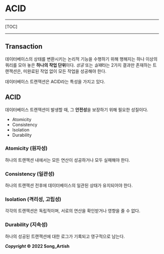 # ACID

---

[TOC]

---



## Transaction

데이터베이스의 상태를 변환시키는 논리적 기능을 수행하기 위해 행해지는 하나 이상의 쿼리를 모아 놓은 **하나의 작업 단위**이다. *성공* 또는 *실패*라는 2가지 결과만 존재하는 트랜잭션은, 미완료된 작업 없이 모든 작업을 성공해야 한다.

데이터베이스 트랜잭션은 ACID라는 특성을 가지고 있다.



## ACID

데이터베이스 트랜잭션이 발생할 때, 그 **안전성**을 보장하기 위해 필요한 성질이다.

- Atomicity
- Consistency
- Isolation
- Durability

### Atomicity (원자성)

하나의 트랜잭션 내에서는 모든 연산이 성공하거나 모두 실패해야 한다.

### Consistency (일관성)

하나의 트랜잭션 전후에 데이터베이스의 일관된 상태가 유지되어야 한다.

### Isolation (격리성, 고립성)

각각의 트랜잭션은 독립적이며, 서로의 연산을 확인받거나 영향을 줄 수 없다.

### Durability (지속성)

하나의 성공된 트랜잭션에 대한 로그가 기록되고 영구적으로 남는다.



***Copyright* © 2022 Song_Artish**